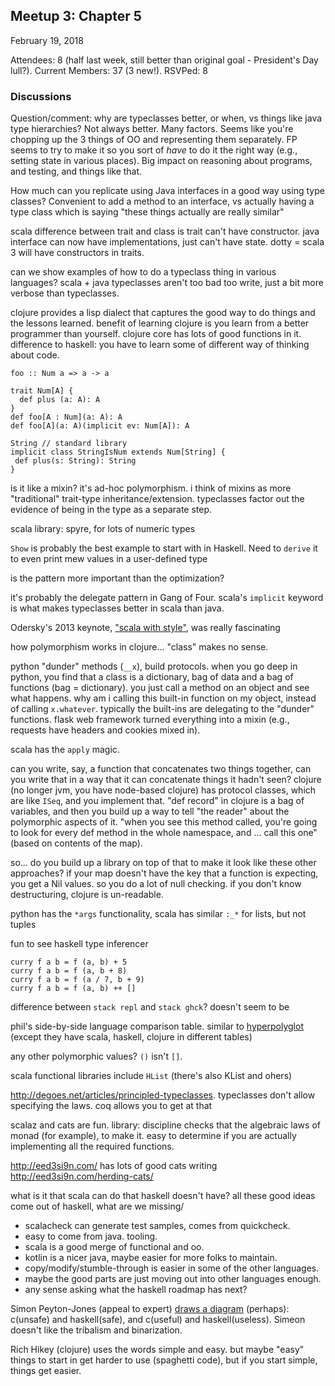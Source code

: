## Meetup 3: Chapter 5

February 19, 2018

Attendees: 8
(half last week, still better than original goal - President's Day lull?).
Current Members: 37 (3 new!). RSVPed: 8

### Discussions

Question/comment: why are typeclasses better, or when, vs things like java type hierarchies?
Not always better. Many factors. Seems like you're chopping up the 3 things of OO and representing
them separately. FP seems to try to make it so you sort of _have_ to do it the right way
(e.g., setting state in various places). Big impact on reasoning about programs, and testing,
and things like that.

How much can you replicate using Java interfaces in a good way using type classes?
Convenient to add a method to an interface, vs actually having a type class which is saying
"these things actually are really similar"

scala difference between trait and class is trait can't have constructor. java interface
can now have implementations, just can't have state. dotty = scala 3 will have constructors
in traits.

can we show examples of how to do a typeclass thing in various languages?
scala + java typeclasses aren't too bad too write, just a bit more verbose than typeclasses.

clojure provides a lisp dialect that captures the good way to do things and the lessons learned.
benefit of learning clojure is you learn from a better programmer than yourself.
clojure core has lots of good functions in it.
difference to haskell: you have to learn some of different way of thinking about code.

`foo :: Num a => a -> a`

```
trait Num[A] {
  def plus (a: A): A
}
def foo[A : Num](a: A): A
def foo[A](a: A)(implicit ev: Num[A]): A
```

```
String // standard library
implicit class StringIsNum extends Num[String] {
 def plus(s: String): String
}
```

is it like a mixin? it's ad-hoc polymorphism.
i think of mixins as more "traditional" trait-type inheritance/extension. typeclasses
factor out the evidence of being in the type as a separate step.

scala library: spyre, for lots of numeric types

`Show` is probably the best example to start with in Haskell. Need to `derive` it
to even print mew values in a user-defined type

is the pattern more important than the optimization?

it's probably the delegate pattern in Gang of Four.
scala's `implicit` keyword is what makes typeclasses better in scala than java.

Odersky's 2013 keynote,
["scala with style"](https://www.youtube.com/watch?v=kkTFx3-duc8), was really fascinating

how polymorphism works in clojure... "class" makes no sense.

python "dunder" methods (`__x`), build protocols. when you go deep in python, you find that
a class is a dictionary, bag of data and a bag of functions (bag = dictionary). you just call
a method on an object and see what happens. why am i calling this built-in function on my
object, instead of calling `x.whatever`. typically the built-ins are delegating to the "dunder"
functions. flask web framework turned everything into a mixin (e.g., requests have headers
and cookies mixed in).

scala has the `apply` magic.

can you write, say, a function that concatenates two things together, can you write that in
a way that it can concatenate things it hadn't seen? clojure (no longer jvm, you have
node-based clojure) has protocol classes, which are like `ISeq`, and you implement that.
"def record" in clojure is a bag of variables, and then you build up a way to tell "the reader"
about the polymorphic aspects of it. "when you see this method called, you're going to look
for every def method in the whole namespace, and ... call this one" (based on contents of
the map).

so... do you build up a library on top of that to make it look like these other
approaches? if your map doesn't have the key that a function is expecting, you get a Nil
values. so you do a lot of null checking. if you don't know destructuring, clojure is un-readable.

python has the `*args` functionality, scala has similar `:_*` for lists, but not tuples

fun to see haskell type inferencer
```
curry f a b = f (a, b) + 5
curry f a b = f (a, b + 8)
curry f a b = f (a / 7, b + 9)
curry f a b = f (a, b) ++ []
```

difference between `stack repl` and `stack ghck`? doesn't seem to be

phil's side-by-side language comparison table. similar to [hyperpolyglot](http://hyperpolyglot.org/)
(except they have scala, haskell, clojure in different tables)

any other polymorphic values? `()`  isn't `[]`.

scala functional libraries include `HList` (there's also KList and ohers)

http://degoes.net/articles/principled-typeclasses.
typeclasses don't allow specifying the laws.
coq allows you to get at that

scalaz and cats are fun.
library: discipline checks that the algebraic laws of monad (for example), to make it.
easy to determine if you are actually implementing all the required functions.

http://eed3si9n.com/ has lots of good cats writing
http://eed3si9n.com/herding-cats/

what is it that scala can do that haskell doesn't have? all these good ideas come out of
haskell, what are we missing/
* scalacheck can generate test samples, comes from quickcheck.
* easy to come from java. tooling. 
* scala is a good merge of functional and oo.
* kotlin is a nicer java, maybe easier for more folks to maintain.
* copy/modify/stumble-through is easier in some of the other languages.
* maybe the good parts are just moving out into other languages enough.
* any sense asking what the haskell roadmap has next?

Simon Peyton-Jones (appeal to expert)
[draws a diagram](https://www.youtube.com/watch?v=iSmkqocn0oQ) (perhaps):
c(unsafe) and haskell(safe),
and c(useful) and haskell(useless). Simeon doesn't like the tribalism and binarization.

Rich Hikey (clojure) uses the words simple and easy. but maybe "easy" things to start in get
harder to use (spaghetti code), but if you start simple, things get easier.

